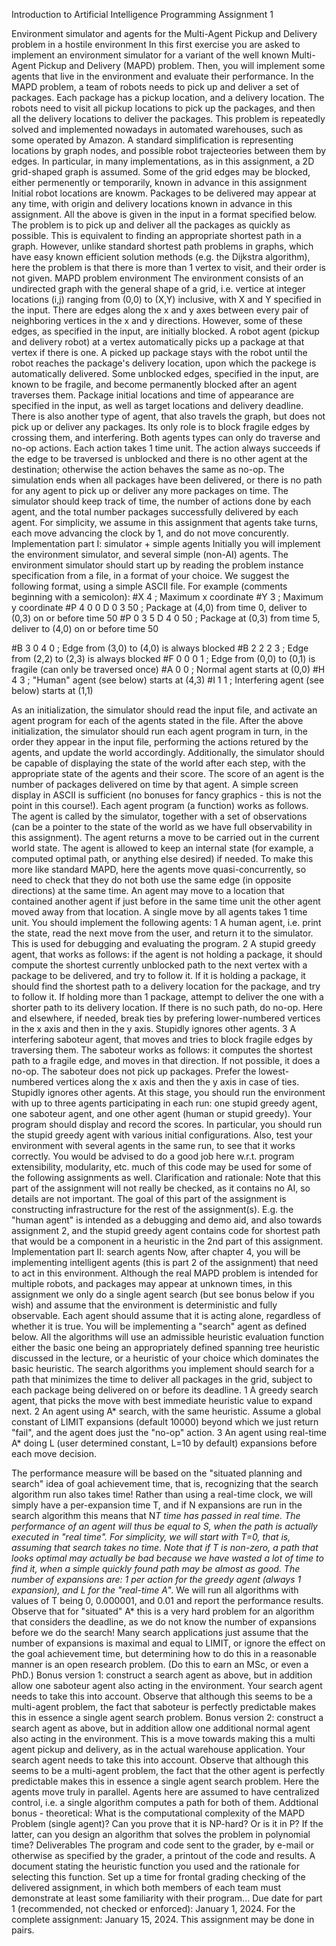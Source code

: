 Introduction to Artificial Intelligence
Programming Assignment 1

Environment simulator and agents for the Multi-Agent Pickup and Delivery problem in a hostile environment
In this first exercise you are asked to implement an environment simulator for a variant of the well known Multi-Agent Pickup and Delivery (MAPD) problem. Then, you will implement some agents that live in the environment and evaluate their performance.
In the MAPD problem, a team of robots needs to pick up and deliver a set of packages. Each package has a pickup location, and a delivery location.
The robots need to visit all pickup locations to pick up the packages, and then all the delivery locations to deliver the packages.
 This problem is repeatedly solved and implemented nowadays in automated warehouses, such as some operated by Amazon. 
A standard simplification is representing locations by graph nodes, and possible robot trajecteories between them by edges. In particular, in many implementations, as in this assignment, a 2D grid-shaped graph is assumed. 
Some of the grid edges may be blocked, either permenently or temporarily, known in advance in this assignment Initial robot locations are knowm. 
Packages to be delivered may appear at any time, with origin and delivery locations known in advance in this assignment. 
All the above is given in the input in a format specified below. The problem is to pick up and deliver all the packages as quickly as possible. This is equivalent to finding an appropriate shortest path in a graph. However, unlike standard shortest path problems in graphs, which have easy known efficient solution methods (e.g. the Dijkstra algorithm), here the problem is that there is more than 1 vertex to visit, and their order is not given.
MAPD problem environment
The environment consists of an undirected graph with the general shape of a grid, i.e. vertice at integer locations (i,j) ranging from (0,0) to (X,Y) inclusive, with X and Y specified in the input. 
There are edges along the x and y axes between every pair of neighboring vertices in the x and y directions. However, some of these edges, as specified in the input, are initially blocked.
A robot agent (pickup and delivery robot) at a vertex automatically picks up a package at that vertex if there is one. 
A picked up package stays with the robot until the robot reaches the package's delivery location, upon which the packege is automatically delivered. 
Some unblocked edges, specified in the input, are known to be fragile, and become permanently blocked after an agent traverses them. 
Package initial locations and time of appearance are specified in the input, as well as target locations and delivery deadline. 
There is also another type of agent, that also travels the graph, but does not pick up or deliver any packages. Its only role is to block fragile edges by crossing them, and interfering. 
Both agents types can only do traverse and no-op actions. Each action takes 1 time unit. 
The action always succeeds if the edge to be traversed is unblocked and there is no other agent at the destination; otherwise the action behaves the same as no-op. The simulation ends when all packages have been delivered, or there is no path for any agent to pick up or deliver any more packages on time.
The simulator should keep track of time, the number of actions done by each agent, and the total number packages successfully delivered by each agent. For simplicity, we assume in this assignment that agents take turns, each move advancing the clock by 1, and do not move concurently.
Implementation part I: simulator + simple agents
Initially you will implement the environment simulator, and several simple (non-AI) agents. 
The environment simulator should start up by reading the problem instance specification from a file, in a format of your choice. We suggest the following format, using a simple ASCII file. For example (comments beginning with a semicolon):
#X 4                ; Maximum x coordinate
#Y 3                ; Maximum y coordinate
#P 4 0 0  D 0 3 50  ; Package at (4,0) from time 0, deliver to (0,3) on or before time 50
#P 0 3 5  D 4 0 50  ; Package at (0,3) from time 5, deliver to (4,0) on or before time 50

#B 3 0 4 0          ; Edge from (3,0) to (4,0) is always blocked
#B 2 2 2 3          ; Edge from (2,2) to (2,3) is always blocked
#F 0 0 0 1          ; Edge from (0,0) to (0,1) is fragile (can only be traversed once)
#A 0 0              ; Normal agent starts at (0,0)
#H 4 3              ; "Human" agent (see below)  starts at (4,3)
#I 1 1              ; Interfering agent (see below) starts at (1,1)

As an initialization, the simulator should read the input file, and activate an agent program for each of the agents stated in the file.
After the above initialization, the simulator should run each agent program in turn, in the order they appear in the input file, performing the actions retured by the agents, and update the world accordingly. 
Additionally, the simulator should be capable of displaying the state of the world after each step, with the appropriate state of the agents and their score. 
The score of an agent is the number of packages delivered on time by that agent. 
A simple screen display in ASCII is sufficient (no bonuses for fancy graphics - this is not the point in this course!).
Each agent program (a function) works as follows. 
The agent is called by the simulator, together with a set of observations (can be a pointer to the state of the world as we have full observability in this assignment). 
The agent returns a move to be carried out in the current world state. 
The agent is allowed to keep an internal state (for example, a computed optimal path, or anything else desired) if needed. 
To make this more like standard MAPD, here the agents move quasi-concurrently, so need to check that they do not both use the same edge (in opposite directions) at the same time. 
An agent may move to a location that contained another agent if just before in the same time unit the other agent moved away from that location. 
A single move by all agents takes 1 time unit.
You should implement the following agents:
	1	A human agent, i.e. print the state, read the next move from the user, and return it to the simulator. This is used for debugging and evaluating the program.
	2	A stupid greedy agent, that works as follows: if the agent is not holding a package, it should compute the shortest currently unblocked path to the next vertex with a package to be delivered, and try to follow it. If it is holding a package, it should find the shortest path to a delivery location for the package, and try to follow it. If holding more than 1 package, attempt to deliver the one with a shorter path to its delivery location. If there is no such path, do no-op. Here and elsewhere, if needed, break ties by prefering lower-numbered vertices in the x axis and then in the y axis. Stupidly ignores other agents.
	3	A interfering saboteur agent, that moves and tries to block fragile edges by traversing them. The saboteur works as follows: it computes the shortest path to a fragile edge, and moves in that direction. If not possible, it does a no-op. The saboteur does not pick up packages. Prefer the lowest-numbered vertices along the x axis and then the y axis in case of ties. Stupidly ignores other agents.
At this stage, you should run the environment with up to three agents participating in each run: one stupid greedy agent, one saboteur agent, and one other agent (human or stupid greedy). Your program should display and record the scores. In particular, you should run the stupid greedy agent with various initial configurations. Also, test your environment with several agents in the same run, to see that it works correctly. You would be advised to do a good job here w.r.t. program extensibility, modularity, etc. much of this code may be used for some of the following assignments as well.
Clarification and rationale: Note that this part of the assignment will not really be checked, as it contains no AI, so details are not important. The goal of this part of the assignment is constructing infrastructure for the rest of the assignment(s). E.g. the "human agent" is intended as a debugging and demo aid, and also towards assignment 2, and the stupid greedy agent contains code for shortest path that would be a component in a heuristic in the 2nd part of this assignment.
Implementation part II: search agents
Now, after chapter 4, you will be implementing intelligent agents (this is part 2 of the assignment) that need to act in this environment. Although the real MAPD problem is intended for multiple robots, and packages may appear at unknown times, in this assignment we only do a single agent search (but see bonus below if you wish) and assume that the environment is deterministic and fully observable. Each agent should assume that it is acting alone, regardless of whether it is true. 
You will be implementing a "search" agent as defined below. All the algorithms will use an admissible heuristic evaluation function either the basic one being an appropriately defined spanning tree heuristic discussed in the lecture, or a heuristic of your choice which dominates the basic heuristic. 
The search algorithms you implement should search for a path that minimizes the time to deliver all packages in the grid, subject to each package being delivered on or before its deadline.
	1	A greedy search agent, that picks the move with best immediate heuristic value to expand next.
	2	An agent using A* search, with the same heuristic. Assume a global constant of LIMIT expansions (default 10000) beyond which we just return "fail", and the agent does just the "no-op" action.
	3	An agent using real-time A* doing L (user determined constant, L=10 by default) expansions before each move decision.

The performance measure will be based on the "situated planning and search" idea of goal achievement time, that is, recognizing that the search algorithm run also takes time! Rather than using a real-time clock, we will simply have a per-expansion time T, and if N expansions are run in the search algorithm this means that N*T time has passed in real time. The performance of an agent will thus be equal to S, when the path is actually executed in "real time". For simplicity, we will start with T=0, that is, assuming that search takes no time.
Note that if T is non-zero, a path that looks optimal may actually be bad because we have wasted a lot of time to find it, when a simple quickly found path may be almost as good. 
The number of expansions are: 1 per action for the greedy agent (always 1 expansion), and L for the "real-time A*". 
We will run all algorithms with values of T being 0, 0.000001, and 0.01 and report the performance results.
Observe that for "situated" A* this is a very hard problem for an algorithm that considers the deadline, as we do not know the number of expansions before we do the search! Many search applications just assume that the number of expansions is maximal and equal to LIMIT, or ignore the effect on the goal achievement time, but determining how to do this in a reasonable manner is an open research problem. (Do this to earn an MSc, or even a PhD.)
Bonus version 1: construct a search agent as above, but in addition allow one saboteur agent also acting in the environment. Your search agent needs to take this into account. Observe that although this seems to be a multi-agent problem, the fact that saboteur is perfectly predictable makes this in essence a single agent search problem. 
Bonus version 2: construct a search agent as above, but in addition allow one additional normal agent also acting in the environment. This is a move towards making this a multi agent pickup and delivery, as in the actual warehouse application. Your search agent needs to take this into account. Observe that although this seems to be a multi-agent problem, the fact that the other agent is perfectly predictable makes this in essence a single agent search problem. Here the agents move truly in parallel. Agents here are assumed to have centralized control, i.e. a single algorithm computes a path for both of them.
Addtional bonus - theoretical: What is the computational complexity of the MAPD Problem (single agent)? Can you prove that it is NP-hard? Or is it in P? If the latter, can you design an algorithm that solves the problem in polynomial time?
Deliverables
The program and code sent to the grader, by e-mail or otherwise as specified by the grader, a printout of the code and results. A document stating the heuristic function you used and the rationale for selecting this function. Set up a time for frontal grading checking of the delivered assignment, in which both members of each team must demonstrate at least some familiarity with their program...
Due date for part 1 (recommended, not checked or enforced): January 1, 2024.
For the complete assignment: January 15, 2024. This assignment may be done in pairs.
